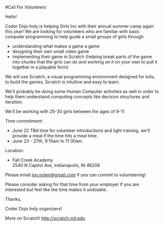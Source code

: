 #Call For Volunteers

Hello!
 
Coder Dojo Indy is helping Girls Inc with their annual summer camp again this year!  We are looking for volunteers who are familiar with basic computer programming to help guide a small groups of girls through 
 
* understanding what makes a game a game
* designing their own small video game
* implementing their game in Scratch (helping break parts of the game into chunks that the girls can do and working on it on your own to pull it together in a playable form)
 
We will use Scratch, a visual programming environment designed for kids, to build the games, Scratch is intuitive and easy to learn.
 
We'll probably be doing some Human Computer activities as well in order to help them understand computing concepts like decision structures and iteration.
 
We'll be working with 25-30 girls between the ages of 9-11
 
Time commitment:  
* June 22 TBd time for volunteer introductions and light training, we'll provide a meal if the time hits a meal time.  
* June 23 - 27th, 9:15am to 11:30am.
 
Location:  
* Fall Creek Academy  
  2540 N Capitol Ave, Indianapolis, IN 46208
 
Please email jon.nolen@gmail.com if you can commit to volunteering! 
 
Please consider asking for that time from your employer if you are interested but feel like the time makes it undoable.
 
Thanks,
 
 
Coder Dojo Indy organizers!
 
More on Scratch!
http://scratch.mit.edu
